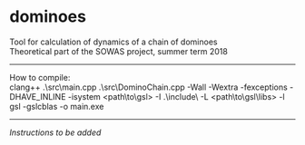 # dominoes

Tool for calculation of dynamics of a chain of dominoes  
Theoretical part of the SOWAS project, summer term 2018  

---
How to compile:  
    clang++ .\src\main.cpp .\src\DominoChain.cpp -Wall -Wextra -fexceptions
    -DHAVE_INLINE -isystem <path\to\gsl\> -I .\include\ -L <path\to\gsl\libs>
    -l gsl -gslcblas -o main.exe

---
*Instructions to be added*
